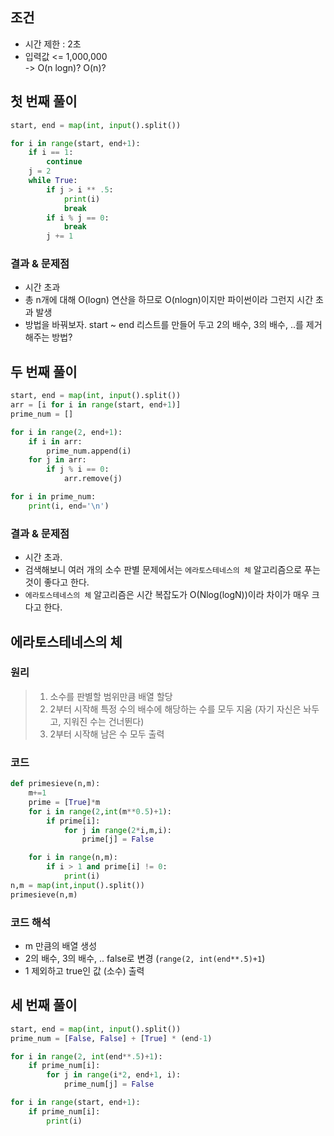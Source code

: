 ## 조건
- 시간 제한 : 2초
- 입력값 <= 1,000,000   
  -> O(n logn)? O(n)?

## 첫 번째 풀이
```python
start, end = map(int, input().split())

for i in range(start, end+1):
    if i == 1:
        continue
    j = 2
    while True:
        if j > i ** .5:
            print(i)
            break
        if i % j == 0:
            break
        j += 1
```

### 결과 & 문제점
- 시간 초과
- 총 n개에 대해 O(logn) 연산을 하므로 O(nlogn)이지만 파이썬이라 그런지 시간 초과 발생
- 방법을 바꿔보자. start ~ end 리스트를 만들어 두고 2의 배수, 3의 배수, ..를 제거해주는 방법?


## 두 번째 풀이
```python
start, end = map(int, input().split())
arr = [i for i in range(start, end+1)]
prime_num = []

for i in range(2, end+1):
    if i in arr:
        prime_num.append(i)
    for j in arr:
        if j % i == 0:
            arr.remove(j)

for i in prime_num:
    print(i, end='\n')
```

### 결과 & 문제점
- 시간 초과.
- 검색해보니 여러 개의 소수 판별 문제에서는 `에라토스테네스의 체` 알고리즘으로 푸는 것이 좋다고 한다.
- `에라토스테네스의 체` 알고리즘은 시간 복잡도가 O(Nlog(logN))이라 차이가 매우 크다고 한다.


## 에라토스테네스의 체
### 원리
> 1. 소수를 판별할 범위만큼 배열 할당
> 2. 2부터 시작해 특정 수의 배수에 해당하는 수를 모두 지움 (자기 자신은 놔두고, 지워진 수는 건너뛴다)
> 3. 2부터 시작해 남은 수 모두 출력

### 코드
```python
def primesieve(n,m):
    m+=1
    prime = [True]*m
    for i in range(2,int(m**0.5)+1):
        if prime[i]:
            for j in range(2*i,m,i):
                prime[j] = False

    for i in range(n,m):
        if i > 1 and prime[i] != 0:
            print(i)
n,m = map(int,input().split())
primesieve(n,m)
```

### 코드 해석
- m 만큼의 배열 생성
- 2의 배수, 3의 배수, .. false로 변경 (`range(2, int(end**.5)+1`)
- 1 제외하고 true인 값 (소수) 출력


## 세 번째 풀이
```python
start, end = map(int, input().split())
prime_num = [False, False] + [True] * (end-1)

for i in range(2, int(end**.5)+1):
    if prime_num[i]:
        for j in range(i*2, end+1, i):
            prime_num[j] = False

for i in range(start, end+1):
    if prime_num[i]:
        print(i)
```